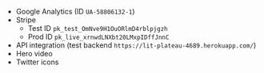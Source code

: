 * Google Analytics (ID `UA-58806132-1`)
* Stripe
  * Test ID `pk_test_OmNve9H1OuORlmD4rblpjgzh`
  * Prod ID `pk_live_xrnwdLNXbt20LMxpIDffJnnC`
* API integration (test backend `https://lit-plateau-4689.herokuapp.com/`)
* Hero video
* Twitter icons
